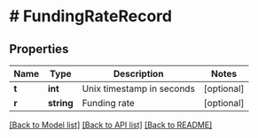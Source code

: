 # # FundingRateRecord

## Properties

Name | Type | Description | Notes
------------ | ------------- | ------------- | -------------
**t** | **int** | Unix timestamp in seconds | [optional] 
**r** | **string** | Funding rate | [optional] 

[[Back to Model list]](../../README.md#documentation-for-models) [[Back to API list]](../../README.md#documentation-for-api-endpoints) [[Back to README]](../../README.md)
